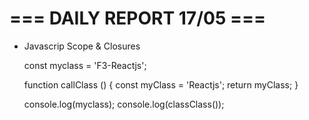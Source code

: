 # === DAILY REPORT 17/05 ===

- Javascrip Scope & Closures

    const myclass = 'F3-Reactjs';

    function callClass () {
        const myClass = 'Reactjs';
        return myClass;
    }

    console.log(myclass);
    console.log(classClass());


